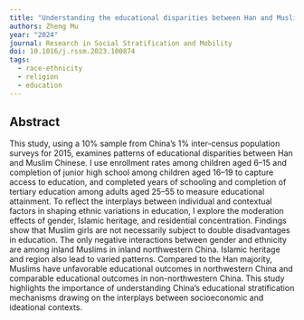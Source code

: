 ```yaml
---
title: "Understanding the educational disparities between Han and Muslim Chinese: The roles of gender, ethnic salience, and residential concentration"
authors: Zheng Mu
year: "2024"
journal: Research in Social Stratification and Mobility
doi: 10.1016/j.rssm.2023.100874
tags:
  - race-ethnicity
  - religion
  - education
---
```

## Abstract

This study, using a 10% sample from China’s 1% inter-census population surveys for 2015, examines patterns of educational disparities between Han and Muslim Chinese. I use enrollment rates among children aged 6–15 and completion of junior high school among children aged 16–19 to capture access to education, and completed years of schooling and completion of tertiary education among adults aged 25–55 to measure educational attainment. To reflect the interplays between individual and contextual factors in shaping ethnic variations in education, I explore the moderation effects of gender, Islamic heritage, and residential concentration. Findings show that Muslim girls are not necessarily subject to double disadvantages in education. The only negative interactions between gender and ethnicity are among inland Muslims in inland northwestern China. Islamic heritage and region also lead to varied patterns. Compared to the Han majority, Muslims have unfavorable educational outcomes in northwestern China and comparable educational outcomes in non-northwestern China. This study highlights the importance of understanding China’s educational stratification mechanisms drawing on the interplays between socioeconomic and ideational contexts.
